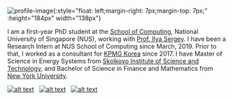 
![profile-image](https://i.postimg.cc/05BFs7SM/Yunjeong-Lee-Photo4-Website.png){:style="float: left;margin-right: 7px;margin-top: 7px;" :height="184px" width="138px"}


I am a first-year PhD student at the [School of Computing](https://www.comp.nus.edu.sg/), National University of Singapore (NUS), working with [Prof. Ilya Sergey](https://ilyasergey.net/). I have been a Research Intern at NUS School of Computing since March, 2019. Prior to that, I worked as a consultant for [KPMG Korea](https://home.kpmg/kr/en/home/about/overview.html) since 2017. I have Master of Science in Energy Systems from [Skolkovo Institute of Science and Technology](https://www.skoltech.ru/en/), and Bachelor of Science in Finance and Mathematics from [New York University](https://www.nyu.edu/).


[![alt text][1.1]][1] &nbsp; [![alt text][1.2]][2] &nbsp; [![alt text][1.3]][3]

<br />

[1.1]: https://img.icons8.com/material-outlined/30/000000/send.png

[1.2]: https://img.icons8.com/ios-glyphs/30/000000/twitter.png
[1.3]: https://img.icons8.com/ios-filled/30/000000/github.png

[1]: mailto:yunjeong.lee@acm.org
[2]: http://www.twitter.com/lyunjeong
[3]: https://github.com/yunjeong-lee
